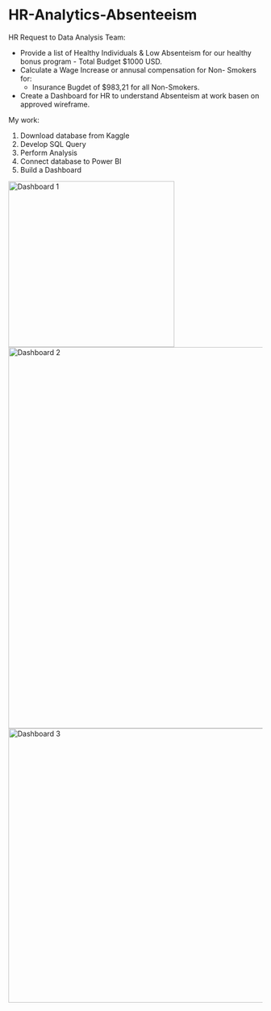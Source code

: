 # HR-Analytics-Absenteeism
HR Request to Data Analysis Team:

* Provide a list of Healthy Individuals & Low Absenteism for our healthy bonus program - Total Budget $1000 USD.
* Calculate a Wage Increase or annusal compensation for Non- Smokers for:
  * Insurance Bugdet of $983,21 for all Non-Smokers.
* Create a Dashboard for HR to understand Absenteism at work basen on approved wireframe.

My work:

1. Download database from Kaggle
2. Develop SQL Query
3. Perform Analysis
4. Connect database to Power BI
5. Build a Dashboard

<img width="329" alt="Dashboard 1" src="https://github.com/oladzie/HR-Analytics-Absenteeism/assets/141512778/8f1a81cf-d82a-4080-9543-dedbd5607f0f">
<img width="756" alt="Dashboard 2" src="https://github.com/oladzie/HR-Analytics-Absenteeism/assets/141512778/dc0b15a0-001c-4695-8f20-9fc234e6ea5d">
<img width="544" alt="Dashboard 3" src="https://github.com/oladzie/HR-Analytics-Absenteeism/assets/141512778/db0b6421-683b-4340-87cc-5f816fd99c02">
